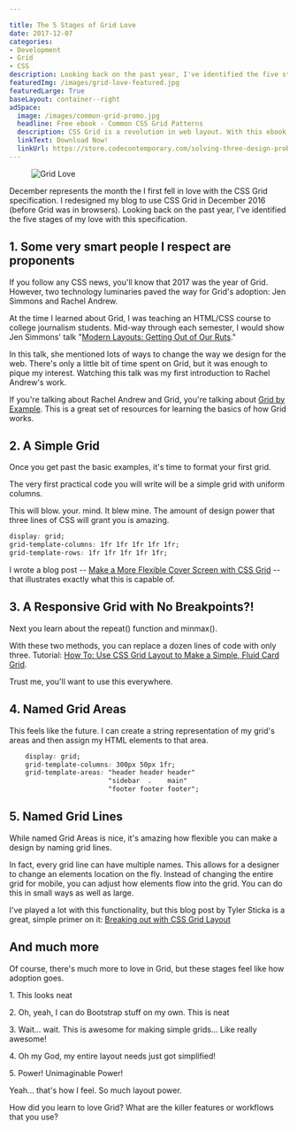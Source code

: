 ```yaml
---

title: The 5 Stages of Grid Love
date: 2017-12-07
categories:
- Development
- Grid
- CSS
description: Looking back on the past year, I've identified the five stages of my love with the CSS Grid Specification.
featuredImg: /images/grid-love-featured.jpg
featuredLarge: True
baseLayout: container--right
adSpace: 
  image: /images/common-grid-promo.jpg
  headline: Free ebook - Common CSS Grid Patterns
  description: CSS Grid is a revolution in web layout. With this ebook, I cover 3 design patterns that Grid solves easier, better and more creatively to help push our designs in better directions.
  linkText: Download Now!
  linkUrl: https://store.codecontemporary.com/solving-three-design-problems-with-css-grid/buy
---
```


<figure style="grid-column: 1 / 3; grid-row: 1 / 8;"><img src="/images/grid-love.jpg" alt="Grid Love"></figure>

December represents the month the I first fell in love with the CSS Grid specification. I redesigned my blog to use CSS Grid in December 2016 (before Grid was in browsers). Looking back on the past year, I've identified the five stages of my love with this specification.

## 1\. Some very smart people I respect are proponents

If you follow any CSS news, you'll know that 2017 was the year of Grid. However, two technology luminaries paved the way for Grid's adoption: Jen Simmons and Rachel Andrew.

At the time I learned about Grid, I was teaching an HTML/CSS course to college journalism students. Mid-way through each semester, I would show Jen Simmons' talk "[Modern Layouts: Getting Out of Our Ruts](http://jensimmons.com/presentation/modern-layouts-getting-out-our-ruts)."

In this talk, she mentioned lots of ways to change the way we design for the web. There's only a little bit of time spent on Grid, but it was enough to pique my interest. Watching this talk was my first introduction to Rachel Andrew's work.

If you're talking about Rachel Andrew and Grid, you're talking about [Grid by Example](http://gridbyexample.com). This is a great set of resources for learning the basics of how Grid works.

## 2\. A Simple Grid

Once you get past the basic examples, it's time to format your first grid.

The very first practical code you will write will be a simple grid with uniform columns.

This will blow. your. mind. It blew mine. The amount of design power that three lines of CSS will grant you is amazing.


```css
display: grid;
grid-template-columns: 1fr 1fr 1fr 1fr 1fr;
grid-template-rows: 1fr 1fr 1fr 1fr 1fr;
```

I wrote a blog post -- [Make a More Flexible Cover Screen with CSS Grid](/blog/2017/03/21/grid-and-cover-pages/) -- that illustrates exactly what this is capable of.

## 3\. A Responsive Grid with No Breakpoints?!

Next you learn about the repeat() function and minmax().

With these two methods, you can replace a dozen lines of code with only three. Tutorial: [How To: Use CSS Grid Layout to Make a Simple, Fluid Card Grid](/blog/2017/07/26/howto-css-grid-layout-to-make-a-simple-fluid-card-grid/).

Trust me, you'll want to use this everywhere.

## 4\. Named Grid Areas

This feels like the future. I can create a string representation of my grid's areas and then assign my HTML elements to that area.

```css
    display: grid;
    grid-template-columns: 300px 50px 1fr;
    grid-template-areas: "header header header"
                         "sidebar  .    main"
                         "footer footer footer";
```

## 5\. Named Grid Lines

While named Grid Areas is nice, it's amazing how flexible you can make a design by naming grid lines.

In fact, every grid line can have multiple names. This allows for a designer to change an elements location on the fly. Instead of changing the entire grid for mobile, you can adjust how elements flow into the grid. You can do this in small ways as well as large.

I've played a lot with this functionality, but this blog post by Tyler Sticka is a great, simple primer on it: [Breaking out with CSS Grid Layout](https://cloudfour.com/thinks/breaking-out-with-css-grid-layout/)

## And much more

Of course, there's much more to love in Grid, but these stages feel like how adoption goes. 

1\. This looks neat

2\. Oh, yeah, I can do Bootstrap stuff on my own. This is neat

3\. Wait... wait. This is awesome for making simple grids... Like really awesome!

4\. Oh my God, my entire layout needs just got simplified!

5\. Power! Unimaginable Power! 

Yeah... that's how I feel. So much layout power.

How did you learn to love Grid? What are the killer features or workflows that you use?

